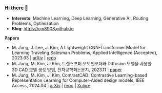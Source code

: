 ### Hi there 👋

- **Interests**: Machine Learning, Deep Learning, Generative AI, Routing Problems, Optimization
- **Blog**: https://cm8908.github.io

**Papers**
- M. Jung, J. Lee, J. Kim, A Lightweight CNN-Transformer Model for Learning Traveling Salesman Problems, Applied Intelligence (Accepted), 2023.03 | [arXiv](https://arxiv.org/abs/2305.01883) | [repo](https://github.com/cm8908/CNN_Transformer3)
- M. Jung, M. Kim, J. Kim, 트랜스포머 오토인코더와 Diffusion 모델을 사용한 3D CAD 모델 생성 방법, 전자공학회논문지, 2023.11 | [paper](https://paper.cricit.kr/user/listview/ieie2018/doc_rdoc.asp?catvalue=3&returnVal=RD_R&organCode=ieie&organCode2=ieie01&yearmonth=202312&page=1&dn=426996&step=&usernum=0&seid=)
- M. Jung, M. Kim, J. Kim, ContrastCAD: Contrastive Learning-based Representation Learning for Computer-Aided design models, IEEE Access, 2024.04 | [arXiv](https://arxiv.org/abs/2404.01645) | [repo](https://github.com/cm8908/ContrastCAD) | [Xplore](https://ieeexplore.ieee.org/document/10559801)

<!--
**Competitions**
- Dacon: 구내식당 식수 인원 예측 AI 경진대회 (Tabular | Regression) 8/480 (1.67%)
- Dacon: 저해상도 조류 이미지 분류 AI 경진대회(Vision | Classification) 66/385 (17.14%)
- [Opti Grand Challenge 2024](https://optichallenge.com/) (Optimization) In Progress
  

**Personal Projects**
- RL based 2048 solver (Capstone Project) | [repo](https://github.com/nonzerofloat/2048)
- Pathage: Simple Flask based online library of deep TSP solvers
  
<!--
**cm8908/cm8908** is a ✨ _special_ ✨ repository because its `README.md` (this file) appears on your GitHub profile.

Here are some ideas to get you started:

- 🔭 I’m currently working on ...
- 🌱 I’m currently learning ...
- 👯 I’m looking to collaborate on ...
- 🤔 I’m looking for help with ...
- 💬 Ask me about ...
- 📫 How to reach me: ...
- 😄 Pronouns: ...
- ⚡ Fun fact: ...
-->
